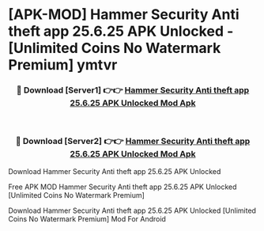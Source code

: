 # [APK-MOD] Hammer Security Anti theft app 25.6.25 APK Unlocked - [Unlimited Coins No Watermark Premium] ymtvr



<div align="center">
<h3>🔴 Download [Server1] 👉👉 <a href="https://momento.my/?title=Hammer_Security_Anti_theft_app_25.6.25_APK_Unlocked">Hammer Security Anti theft app 25.6.25 APK Unlocked Mod Apk</a></h3><br>

<h3>🔴 Download [Server2] 👉👉 <a href="https://momento.my/?title=Hammer_Security_Anti_theft_app_25.6.25_APK_Unlocked">Hammer Security Anti theft app 25.6.25 APK Unlocked Mod Apk</a></h3>
</div>



Download Hammer Security Anti theft app 25.6.25 APK Unlocked 

Free APK MOD Hammer Security Anti theft app 25.6.25 APK Unlocked [Unlimited Coins No Watermark Premium]

Download Hammer Security Anti theft app 25.6.25 APK Unlocked [Unlimited Coins No Watermark Premium] Mod For Android
